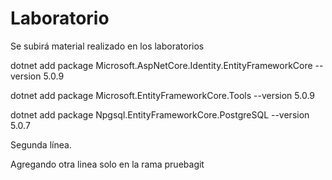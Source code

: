 # Laboratorio
Se subirá material realizado en los laboratorios

dotnet add package Microsoft.AspNetCore.Identity.EntityFrameworkCore --version 5.0.9

dotnet add package Microsoft.EntityFrameworkCore.Tools --version 5.0.9

dotnet add package Npgsql.EntityFrameworkCore.PostgreSQL --version 5.0.7

Segunda línea.

Agregando otra linea solo en la rama pruebagit